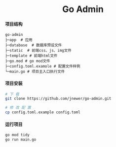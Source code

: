 <div align="center">
<br/>
<br/>
  <h1 align="center">
    Go Admin
  </h1>
</div>

#### 项目结构

```
go-admin
├─app  # 应用
├─database  # 数据库预设文件
├─static  # 前端css、js、img文件
├─template # 前端html文件
├─go.mod # go mod文件
├─config.toml.examole # 配置文件样例
└─main.go # 项目主入口执行文件

```

#### 项目安装

```bash
# 下 载
git clone https://github.com/jnewer/go-admin.git

# 修 改 配 置
cp config.toml.example config.toml


```

#### 运行项目

```bash
go mod tidy
go run main.go
```
